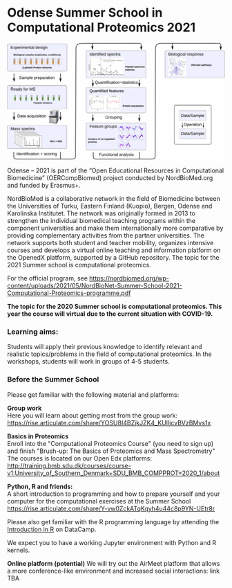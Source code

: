 # Odense Summer School in Computational Proteomics 2021
![Workflow](./assets/MSWorkflow2.png)

Odense – 2021 is part of the “Open Educational Resources in Computational Biomedicine” (OERCompBiomed) project conducted by NordBioMed.org and funded by Erasmus+.

NordBioMed is a collaborative network in the field of Biomedicine between the Universities of Turku, Eastern Finland (Kuopio), Bergen, Odense and Karolinska Institutet. The network was originally formed in 2013 to strengthen the individual biomedical teaching programs within the component universities and make them internationally more comparative by providing complementary activities from the partner universities. The network supports both student and teacher mobility, organizes intensive courses and develops a virtual online teaching and information platform on the OpenedX platform, supported by a GitHub repository. The topic for the 2021 Summer school is computational proteomics.

For the official program, see https://nordbiomed.org/wp-content/uploads/2021/05/NordBioNet-Summer-School-2021-Computational-Proteomics-programme.pdf

**The topic for the 2020 Summer school is computational proteomics. This year the course will virtual due to the current situation with COVID-19.**

### Learning aims:

Students will apply their previous knowledge to identify relevant and realistic topics/problems in the field of computational proteomics. In the workshops, students will work in groups of 4-5 students. 

### Before the Summer School

Please get familiar with the following material and platforms:

**Group work**<br/>
Here you will learn about getting most from the group work: https://rise.articulate.com/share/YOSU8I4BZjkJZK4_KUlIjcvBVzBMvs1x

**Basics in Proteomics**<br/>
Enroll into the "Computational Proteomics Course" (you need to sign up) and finish "Brush-up: The Basics of Proteomics and Mass Spectrometry"
The courses is located on our Open Edx platforms: http://training.bmb.sdu.dk/courses/course-v1:University_of_Southern_Denmark+SDU_BMB_COMPPROT+2020_1/about

**Python, R and friends:**<br>
A short introduction to programming and how to prepare yourself and
your computer for the computational exercises at the Summer School https://rise.articulate.com/share/Y-vw0ZckATqKqyh4u44c8p9YN-UEtr8r

Please also get familiar with the R programming language by attending the [Introduction in R](https://learn.datacamp.com/courses/free-introduction-to-r) on DataCamp.

We expect you to have a working Jupyter environment with Python and R kernels.

**Online platform (potential)**
We will try out the AirMeet platform that allows a more conference-like environment and increased social interactions: link TBA



